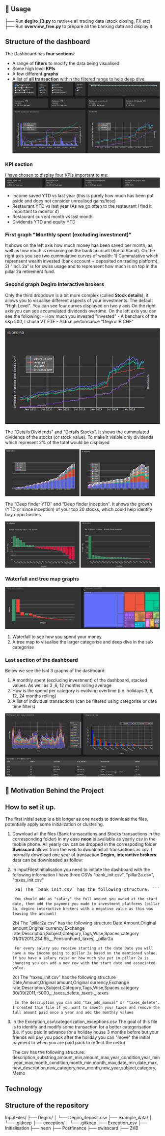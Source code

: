 ## 🚀 Usage 
├── Run **degiro_IB.py** to retrieve all trading data (stock closing, FX etc)  
├── Run **overview_free.py** to prepare all the banking data and display it

## Structure of the dashboard
The Dashboard has **four sections**:
- A range of **filters** to modify the data being visualised
- Some high level **KPIs**
- A few different **graphs**
- A list of **all transaction** within the filtered range to help deep dive.
![Dashboard overview](assets/dashboard_top.png)

### KPI section
I have chosen to display four KPIs important to me:
![KPI section](assets/KPI_section.png)
- Income saved YTD vs last year (this is purely how much has been put aside and does not consider unrealised gains/lose)
- Restaurant YTD vs last year (As we go often to the restaurant I find it important to monitor it)
- Restaurant current month vs last month
- Dividends YTD and equity YTD

### First graph "Monthly spent (excluding investment)"
 It shows on the left axis how much money has been saved per month, as well as how much is remaining on the bank account (Konto Stand). On the right axis you see two cummulative curves of wealth: 1) Cummulative which reprensent wealth invested (bank account + deposited on trading platform), 2) "incl. 2a" is for swiss usage and to reprensent how much is on top in the pillar 2a retirement fund.

### Second graph Degiro Interactive brokers
Only the third dropdown is a bit more complex (called **Stock details**), it allows you to visualise different aspects of your investments.
The default "High Level". You can see four curves displayed on two y axis On the right axis you can see accumulated dividends overtime. On the left axis you can see the following:
    - How much you invested "invested"
    - A benchark of the s&p 500, I chose VT ETF
    - Actual performance "Degiro IB CHF"

![High Level stock](assets/stock_HighLevel.png)

The "Details Dividends" and "Details Stocks". It shows the cummulated dividends of the stocks (or stock value). To make it visible only dividends which represent 2% of the total would be displayed
<p float="left">
  <img src="assets/dividends_details.png" width="48%" />
  <img src="assets/stock_details.png" width="48%" />
</p>

The "Deep finder YTD" and "Deep finder inception". It shows the growth (YTD or since inception) of your top 20 stocks, which could help identify buy opportunities.
<p float="left">
  <img src="assets/deep_finder_YTD.png" width="48%" />
  <img src="assets/deep_finder_inception.png" width="48%" />
</p>

### Waterfall and tree map graphs
![Tree map wateral](assets/treemap_waterfall.png)
1) Waterfall to see how you spend your money
2) A tree map to visualise the larger categorise and deep dive in the sub categorise

### Last section of the dashboard
Below we see the lsat 3 graphs of the dashboard: 
1) A monthly spent (excluding investment) of the dashboard, stacked values. As well as 3 ,6, 12 months rolling average
2) How is the spend per category is evolving overtime (i.e. holidays 3, 6, 12, 24 months rolling)
3) A list of individual transactions (can be filtered using categorise or date time filters)

![Bottom graphs](assets/bottom_dashboard.png)

## 📌 Motivation Behind the Project

## How to set it up.
The first initial setup is a bit longer as one needs to download the files, potentially apply some initialization or clustering.

1) Download all the files (Bank transacations and Stocks transactions in the corresponding folder)
    In my case **neon** is available as yearly csv in the mobile phone. All yearly csv can be dropped in the correspoding folder
    **Swisscard** allows from the web to dwonload all transactions as csv. I normally download one year of transaction
    **Degiro, interactive brokers**: data can be downloaded as follow:

2) In InputFiles\Initialisation you need to initiate the dashboard with the following information
    I have three CSVs "bank_init.csv", "pillar2a.csv", "taxes_init.csv"
    
    <pre> 2a) The `bank_init.csv` has the following structure: ```csv Date,Amount,Original amount,Original currency,Exchange rate,Description,Subject,Category,Tags,Wise,Spaces,category 01/10/2011,,,,,Start Date Dashboard,,,,,, ``` It also contains information to initialize investment (pillar 2a, pillar 3a, interactive brokers) as only transactions are looked at. I opened a bank account in 2011 and listed the first money transferred from my old bank account to the new as "salary" and initialized the values on the other accounts. </pre>
    
        You should add as "salary" the full amount you owned at the start date, then add the payment you made to investment platforms (pillar 3a, degiro interactive brokers with a negative value as this was leaving the account)
    
    2b) The "pillar2a.csv" has the following structure
        Date,Amount,Original amount,Original currency,Exchange rate,Description,Subject,Category,Tags,Wise,Spaces,category
        01/01/2011,234.65,,,,PensionFund,,taxes,,,,pillar2a

        For every salary you receive starting at the date Date you will have a new income going to pillar 2a based on the mentioned value. If you have a salary raise or how much you put in pillar 2a is changing you can add a new row with the start date and associated value.
    
    2c) The "taxes_init.csv" has the following structure
        Date,Amount,Original amount,Original currency,Exchange rate,Description,Subject,Category,Tags,Wise,Spaces,category
        30/09/2011,-5000,,,,taxes_delete,,taxes,,,,taxes

        In the description you can add "tax_add_manual" or "taxes_delete". I created this file if you want to smooth your taxes and remove the full amount paid once a year and add the monthly values

3) In the Exception_csv\categorization_exceptions.csv
    The goal of this file is to identify and modify some transaction for a better categorisation (i.e. if you paid in advance for a holiday house 3 months before but your friends will pay you pack after the holiday you can "move" the initial payment to when you are paid pack to reflect the netto) 

    The csv has the following structure: description_substring,amount_min,amount_max,year_condition,year_min,year_max,month_condition,month_min,month_max,date_min,date_max,new_description,new_category,new_month,new_year,subject,category, Memo


## Technology


## Structure of the repository
InputFiles/ ├── Degiro/ │ └── Degiro_deposit.csv ├── example_data/ │ └── .gitkeep ├── exception/ │ └── .gitkeep ├── Exception_csv ├── Initialisation ├── neon ├── Postfinance ├── swisscard ├── ZKB